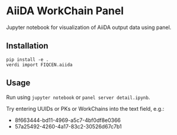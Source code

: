 # AiiDA WorkChain Panel

Jupyter notebook for visualization of AiiDA output data using panel.

## Installation

```
pip install -e .
verdi import FIQCEN.aiida
```

## Usage

Run using `jupyter notebook` or `panel server detail.ipynb`.

Try entering UUIDs or PKs or WorkChains into the text field, e.g.:
 * 8f663444-bd11-4969-a5c7-4bf0df8e0366
 * 57a25492-4260-4a17-83c2-30526d67c7b1
